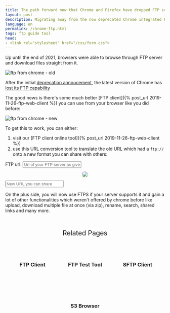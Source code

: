```yaml
---
title: The path forward now that Chrome and Firefox have dropped FTP support
layout: post
description: Migrating away from the now deprecated Chrome integrated FTP client, a path forward using a web FTP client
language: en
permalink: /chrome-ftp.html
tags: ftp guide tool
head:
- <link rel="stylesheet" href="/css/form.css">
---
```


Up until the end of 2021, browsers were able to browse through FTP server and download files straight from it.

<img alt="ftp from chrome - old" src="/img/posts/2022-02-01-chrome-has-deprecated-ftp-in-their-browser.png" class="fancy" />

After the initial [deprecation annoucement](https://developers.google.com/web/updates/2019/12/chrome-80-deps-rems), the latest version of Chrome has [lost its FTP capability](https://chromestatus.com/feature/6246151319715840)

The good news is there's some much better [FTP client]({% post_url 2019-11-26-ftp-web-client %}) you can use from your browser like you did before:

<img alt="ftp from chrome - new" src="/img/screenshots/viewerpage.png" class="fancy" />

To get this to work, you can either:
1. visit our [FTP client online tool]({% post_url 2019-11-26-ftp-web-client %})
2. use this URL conversion tool to translate the old URL which had a `ftp://` onto a new format you can share with others:

<form class="tool">
    <label> FTP url:
        <input type="text" name="ftp-url" placeholder="Url of your FTP server as given to Chrome" />
    </label>
    <div style="text-align:center">
        <img src="https://mickael.kerjean.me/assets/img/arrow_bottom.png" style="background:var(--bg-color);border-radius:50%;padding:10px;width:20px;height:20px;" />
    </div>
    <label>
        <input type="text" name="ftp-url-new" readonly="true" placeholder="New URL you can share"/>
    </label>
</form>
<script>
 (function() {
     const $output = document.querySelector("input[name=\"ftp-url-new\"]");
     const $input = document.querySelector("input[name=\"ftp-url\"]");
     const inputChangeHandler = function() {
         let u = "";
         try {
             u = new URL($input.value);
         } catch (err) {
             return;
         }
         const filestashURL = new URL("https://demo.filestash.app/login?type=ftp");
         if (["ftp", "ftps:"].indexOf(u.protocol) === -1) $output.setAttribute("value", `'${u.protocol}' protocol is not supported`);
         if (!u.hostname) return;
         filestashURL.searchParams.set("hostname", u.hostname);

         if(u.username) filestashURL.searchParams.set("username", u.username);
         if(u.password) filestashURL.searchParams.set("password", u.password);
         if(u.port) filestashURL.searchParams.set("port", u.port);
         if(u.pathname && u.pathname !== "/") filestashURL.searchParams.set("next", `/files${u.pathname}`);
         $output.setAttribute(
             "value",
             "https://demo.filestash.app/login#" + decodeURIComponent(filestashURL.searchParams.toString()),
         );
     }
     $input.addEventListener("input", inputChangeHandler);
     $input.setAttribute("value", "ftp://ftp.gnu.org"); inputChangeHandler();     
 }())
</script>

On the plus side, you will now use FTPS if your server supports it and gain a lot of other functionalities which weren't offered by chrome before like upload, download multiple file at once (via zip), rename, search, shared links and many more.


<div class="related">
    <div class="title">
        Related Pages<br>
        <img src="https://mickael.kerjean.me/assets/img/arrow_bottom.png"/>
    </div>
    <div class="related_content">
        <a href="{% post_url 2019-11-26-ftp-web-client %}"><h3 class="no-anchor">FTP Client</h3></a><a href="{% post_url 2020-08-04-ftp-testing-tool %}"><h3 class="no-anchor">FTP Test Tool</h3></a><a href="{% post_url 2020-04-30-sftp-browser %}"><h3 class="no-anchor">SFTP Client</h3></a><a href="{% post_url 2019-11-21-s3-browser %}"><h3 class="no-anchor">S3 Browser</h3></a>
    </div>
</div>
<style>
 .related{ text-align:center;margin-top:50px;}
 .related .title{
     font-size: 1.5em;
     margin-top: 30px;
 }
 .related .title img{
     animation: bounce 1s infinite alternate;
     width: 16px;
     height: 17px;
 }
 .related .related_content { margin-top:5px; }
 .related .related_content h3 {
     background: var(--bg-color);
     padding: 50px 0;
     border-radius: 5px;
     margin: 0!important;
 }
 .related .related_content a{
     display: inline-block;
     width: calc(33% - 10px);
     padding: 5px;
     text-decoration: none!important;
 }
 .related .related_content a:hover{
     transform: scale(1.1);
     transition: ease 0.3s transform;
 }
 .related .related_content a:hover h3{
     background: var(--emphasis-primary);
     transition: ease 0.3s background;
 }

 @media only screen and (max-width: 550px) {
     .related .related_content a{ width: 100%; }
 }
 @keyframes bounce {
     from {
         transform: translate3d(0,0,0);
     }
     to {
         transform: translate3d(0,-8px,0);
     }
 }
</style>
